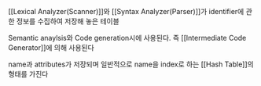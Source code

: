 
[[Lexical Analyzer(Scanner)]]와 [[Syntax Analyzer(Parser)]]가 identifier에 관한 정보를 수집하여 저장해 놓은 테이블

Semantic anaylsis와 Code generation시에 사용된다. 즉 [[Intermediate Code Generator]]에 의해 사용된다

name과 attributes가 저장되며 일반적으로 name을 index로 하는 [[Hash Table]]의 형태를 가진다